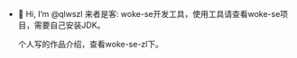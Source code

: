 - 👋 Hi, I’m @qlwszl
来者是客:
   woke-se开发工具，使用工具请查看woke-se项目，需要自己安装JDK。
   
   个人写的作品介绍，查看woke-se-zl下。
